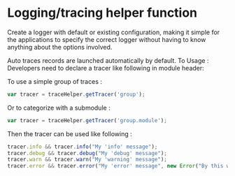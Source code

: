 # Logging/tracing helper function  
Create a logger with default or existing configuration, making it simple for the applications to
specify the correct logger without having to know anything about the options involved.

Auto traces records are launched automatically by default. To 
Usage : Developers need to declare a tracer like following in module header:  

To use a simple group of traces :  

``` javascript
var tracer = traceHelper.getTracer('group');  
```

Or to categorize with a submodule :  

``` javascript
var tracer = traceHelper.getTracer('group.module');  
```

Then the tracer can be used like following :  

``` javascript
tracer.info && tracer.info("My 'info' message");  
tracer.debug && tracer.debug("My 'debug' message");  
tracer.warn && tracer.warn("My 'warning' message");  
tracer.error && tracer.error("My 'error' message", new Error("By this way I will embed the stack in the trace"));  
```

